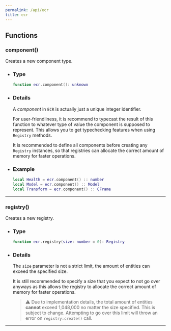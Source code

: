 ```yaml
---
permalink: /api/ecr
title: ecr
---
```


## Functions

### component()

Creates a new component type.

- ### Type

    ```lua
    function ecr.component(): unknown
    ```

- ### Details

    A *component* in `ECR` is actually just a unique integer identifier.

    For user-friendliness, it is recommend to typecast the result of this function
    to whatever type of value the component is supposed to represent.
    This allows you to get typechecking features when using `Registry` methods.

    It is recommended to define all components before creating any `Registry` instances,
    so that registries can allocate the correct amount of memory for faster operations.

- ### Example

    ```lua
    local Health = ecr.component() :: number
    local Model = ecr.component() :: Model
    local Transform = ecr.component() :: CFrame
    ```

---

### registry()

Creates a new registry.

- ### Type

    ```lua
    function ecr.registry(size: number = 0): Registry
    ```

- ### Details

    The `size` parameter is not a strict limit,
    the amount of entities can exceed the specified size.

    It is still recommended to specify a size that you expect to not go over anyways
    as this allows the registry to allocate the correct amount of memory for faster operations.

    > ⚠️ Due to implementation details, the total amount of entities **cannot** exceed 1,048,000 no matter the size specified.
    > This is subject to change.
    > Attempting to go over this limit will throw an error on `registry:create()` call.

---
